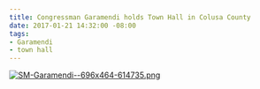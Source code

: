 ```yaml
---
title: Congressman Garamendi holds Town Hall in Colusa County
date: 2017-01-21 14:32:00 -08:00
tags:
- Garamendi
- town hall
---
```


[![SM-Garamendi--696x464-614735.png](/uploads/SM-Garamendi--696x464-614735.png)](http://williamspioneer.com/article/86193)